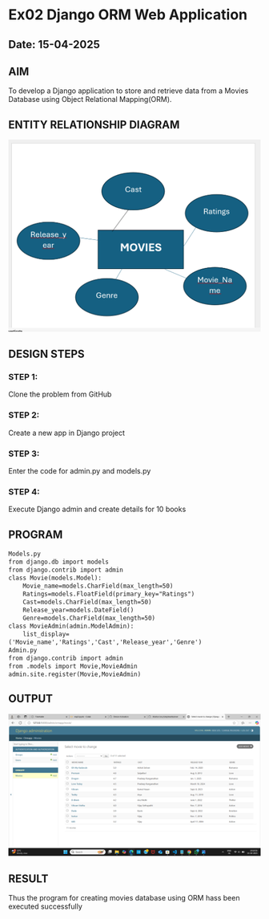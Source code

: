# Ex02 Django ORM Web Application
## Date: 15-04-2025

## AIM
To develop a Django application to store and retrieve data from a Movies Database using Object Relational Mapping(ORM).

## ENTITY RELATIONSHIP DIAGRAM

![alt text](image.png)

## DESIGN STEPS

### STEP 1:
Clone the problem from GitHub

### STEP 2:
Create a new app in Django project

### STEP 3:
Enter the code for admin.py and models.py

### STEP 4:
Execute Django admin and create details for 10 books

## PROGRAM
```
Models.py
from django.db import models
from django.contrib import admin
class Movie(models.Model):
	Movie_name=models.CharField(max_length=50)
	Ratings=models.FloatField(primary_key="Ratings")
	Cast=models.CharField(max_length=50)
	Release_year=models.DateField()
	Genre=models.CharField(max_length=50)
class MovieAdmin(admin.ModelAdmin):
	list_display=('Movie_name','Ratings','Cast','Release_year','Genre')
Admin.py
from django.contrib import admin
from .models import Movie,MovieAdmin
admin.site.register(Movie,MovieAdmin)
```



## OUTPUT

![alt text](<Screenshot 2025-04-15 191100.png>)


## RESULT
Thus the program for creating movies database using ORM hass been executed successfully
